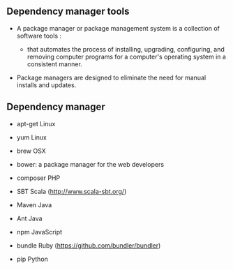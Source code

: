 ## Dependency manager tools

- A package manager or package management system is a collection of software tools :
  - that automates the process of installing, upgrading, configuring, and removing computer programs 
    for a computer's operating system in a consistent manner.

- Package managers are designed to eliminate the need for manual installs and updates.

## Dependency manager
  - apt-get  Linux
  - yum      Linux
  - brew     OSX
  
  - bower: a package manager for the web developers
  
  - composer PHP
  - SBT      Scala (http://www.scala-sbt.org/)
  - Maven    Java
  - Ant      Java
  - npm      JavaScript
  - bundle   Ruby (https://github.com/bundler/bundler)
  - pip      Python
  
